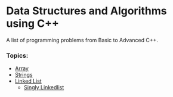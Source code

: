 # Data Structures and Algorithms using C++
A list of programming problems from Basic to Advanced C++.

### Topics:
* [Array](Array)
* [Strings](Strings)
* [Linked List](LinkedList)
   * [Singly Linkedlist](LinkedList/SinglyLinkedlist)
